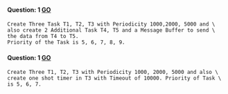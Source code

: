 #### Question: 1 [GO](../resource/Q1/main/Task.c)
    Create Three Task T1, T2, T3 with Periodicity 1000,2000, 5000 and \
    also create 2 Additional Task T4, T5 and a Message Buffer to send \
    the data from T4 to T5.
    Priority of the Task is 5, 6, 7, 8, 9.

#### Question: 1 [GO](../Q1/main/Task.c)
    Create Three T1, T2, T3 with Periodicity 1000, 2000, 5000 and also \
    create one shot timer in T3 with Timeout of 10000. Priority of Task \
    is 5, 6, 7.

